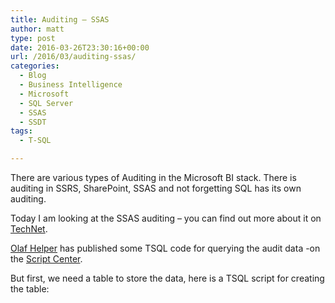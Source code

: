 ```yaml
---
title: Auditing – SSAS
author: matt
type: post
date: 2016-03-26T23:30:16+00:00
url: /2016/03/auditing-ssas/
categories:
  - Blog
  - Business Intelligence
  - Microsoft
  - SQL Server
  - SSAS
  - SSDT
tags:
  - T-SQL

---
```

There are various types of Auditing in the Microsoft BI stack. There is auditing in SSRS, SharePoint, SSAS and not forgetting SQL has its own auditing.

Today I am looking at the SSAS auditing &#8211; you can find out more about it on <a href="https://technet.microsoft.com/en-us/library/cc917676.aspx" target="_blank" rel="nofollow">TechNet</a>.

<a href="https://gallery.technet.microsoft.com/scriptcenter/Basic-OlapQueryLog-Analysis-20ba455d" target="_blank" rel="nofollow">Olaf Helper</a> has published some TSQL code for querying the audit data -on the <a href="https://gallery.technet.microsoft.com/scriptcenter/Basic-OlapQueryLog-Analysis-20ba455d" target="_blank" rel="nofollow">Script Center</a>.

But first, we need a table to store the data, here is a TSQL script for creating the table:

<div class="gist-oembed" data-gist="matt40k/5e0ce19d66216a25be02.json">
</div>

&nbsp;
